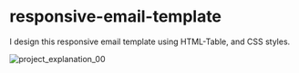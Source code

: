 # responsive-email-template
I design this responsive email template using HTML-Table, and CSS styles.

![project_explanation_00](https://github.com/SunilKandpal007/responsive-email-template/assets/45088791/bc3d013f-9a6a-4812-ad3f-6ac6edece5a3)

